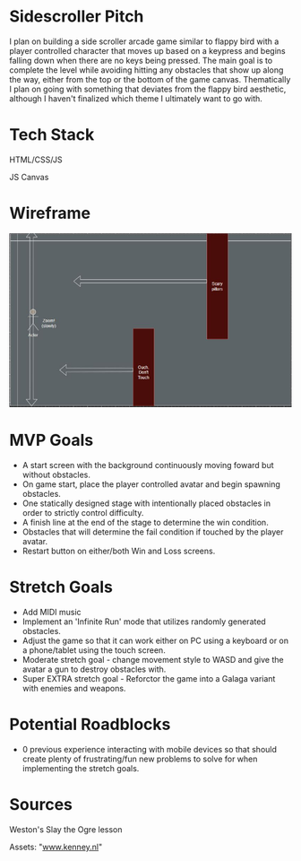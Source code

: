 # Sidescroller Pitch
I plan on building a side scroller arcade game similar to flappy bird with a player controlled character that moves up based on a keypress and begins falling down when there are no keys being pressed. The main goal is to complete the level while avoiding hitting any obstacles that show up along the way, either from the top or the bottom of the game canvas. Thematically I plan on going with something that deviates from the flappy bird aesthetic, although I haven't finalized which theme I ultimately want to go with.

# Tech Stack
HTML/CSS/JS

JS Canvas

# Wireframe
![Game Wireframe](./assets/project1wireframe.jpg "Game Wireframe")

# MVP Goals
* A start screen with the background continuously moving foward but without obstacles.
* On game start, place the player controlled avatar and begin spawning obstacles.
* One statically designed stage with intentionally placed obstacles in order to strictly control difficulty.
* A finish line at the end of the stage to determine the win condition.
* Obstacles that will determine the fail condition if touched by the player avatar.
* Restart button on either/both Win and Loss screens.

# Stretch Goals
* Add MIDI music
* Implement an 'Infinite Run' mode that utilizes randomly generated obstacles.
* Adjust the game so that it can work either on PC using a keyboard or on a phone/tablet using the touch screen.
* Moderate stretch goal - change movement style to WASD and give the avatar a gun to destroy obstacles with.
* Super EXTRA stretch goal - Reforctor the game into a Galaga variant with enemies and weapons.

# Potential Roadblocks
* 0 previous experience interacting with mobile devices so that should create plenty of frustrating/fun new problems to solve for when implementing the stretch goals.

# Sources
Weston's Slay the Ogre lesson

Assets: "www.kenney.nl"
